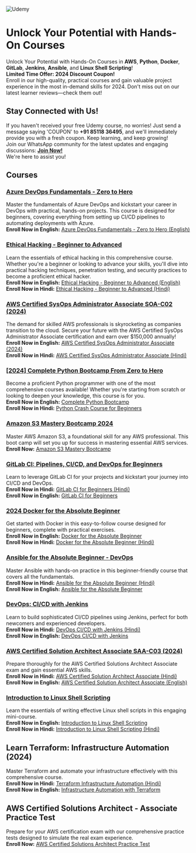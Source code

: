 ![Udemy](https://upload.wikimedia.org/wikipedia/commons/thumb/3/3e/Udemy_logo.svg/1200px-Udemy_logo.svg.png)



# Unlock Your Potential with Hands-On Courses

Unlock Your Potential with Hands-On Courses in **AWS**, **Python**, **Docker**, **GitLab**, **Jenkins**, **Ansible**, and **Linux Shell Scripting**!  
**Limited Time Offer: 2024 Discount Coupon!**  
Enroll in our high-quality, practical courses and gain valuable project experience in the most in-demand skills for 2024. Don't miss out on our latest learner reviews—check them out!

## Stay Connected with Us!
If you haven't received your free Udemy course, no worries! Just send a message saying 'COUPON' to **+91 85118 36495**, and we'll immediately provide you with a fresh coupon. Keep learning, and keep growing!  
Join our WhatsApp community for the latest updates and engaging discussions: **[Join Now!](https://www.whatsapp.com/channel/0029VaeX6b73GJOuCyYRik0i)**  
We're here to assist you!

## Courses

### [Azure DevOps Fundamentals - Zero to Hero](https://www.udemy.com/course/azure-devops-fundamentals-zero-to-hero/?referralCode=ED532BE044DB782C4185)
Master the fundamentals of Azure DevOps and kickstart your career in DevOps with practical, hands-on projects. This course is designed for beginners, covering everything from setting up CI/CD pipelines to automating deployments with Azure.  
**Enroll Now in English:** [Azure DevOps Fundamentals - Zero to Hero (English)](https://www.udemy.com/course/azure-devops-fundamentals-zero-to-hero/?referralCode=ED532BE044DB782C4185)

### [Ethical Hacking - Beginner to Advanced](https://www.udemy.com/course/learn-ethical-hacking-beginner-to-advanced/?referralCode=C9EDC2AA429CDF4C1728)
Learn the essentials of ethical hacking in this comprehensive course. Whether you're a beginner or looking to advance your skills, you'll dive into practical hacking techniques, penetration testing, and security practices to become a proficient ethical hacker.  
**Enroll Now in English:** [Ethical Hacking - Beginner to Advanced (English)](https://www.udemy.com/course/learn-ethical-hacking-beginner-to-advanced/?referralCode=C9EDC2AA429CDF4C1728)  
**Enroll Now in Hindi:** [Ethical Hacking - Beginner to Advanced (Hindi)](https://www.udemy.com/course/learn-ethical-hacking-beginner-to-advanced-in-hindi/?referralCode=CFC049B33675231E2D70)

### [AWS Certified SysOps Administrator Associate SOA-C02 (2024)](https://www.udemy.com/course/aws-certified-sysops-administrator-associate-soa-c02-2024/?referralCode=ED532BE044DB782C4185)
The demand for skilled AWS professionals is skyrocketing as companies transition to the cloud. Secure your future with the AWS Certified SysOps Administrator Associate certification and earn over $150,000 annually!  
**Enroll Now in English:** [AWS Certified SysOps Administrator Associate (2024)](https://www.udemy.com/course/aws-certified-sysops-administrator-associate-soa-c02-2024/?referralCode=ED532BE044DB782C4185)  
**Enroll Now in Hindi:** [AWS Certified SysOps Administrator Associate (Hindi)](https://www.udemy.com/course/aws-certified-sysops-administrator-associate-soa-c02-hindi/?referralCode=ED532BE044DB782C4185)

### [[2024] Complete Python Bootcamp From Zero to Hero](https://www.udemy.com/course/complete-python-bootcamp/?referralCode=ED532BE044DB782C4185)
Become a proficient Python programmer with one of the most comprehensive courses available! Whether you're starting from scratch or looking to deepen your knowledge, this course is for you.  
**Enroll Now in English:** [Complete Python Bootcamp](https://www.udemy.com/course/complete-python-bootcamp/?referralCode=ED532BE044DB782C4185)  
**Enroll Now in Hindi:** [Python Crash Course for Beginners](https://www.udemy.com/course/python-crash-course-for-beginners/?referralCode=ED532BE044DB782C4185)

### [Amazon S3 Mastery Bootcamp 2024](https://www.udemy.com/course/amazon-s3-mastery-bootcamp-2024/?referralCode=ED532BE044DB782C4185)
Master AWS Amazon S3, a foundational skill for any AWS professional. This boot camp will set you up for success in mastering essential AWS services.  
**Enroll Now:** [Amazon S3 Mastery Bootcamp](https://www.udemy.com/course/amazon-s3-mastery-bootcamp-2024/?referralCode=ED532BE044DB782C4185)

### [GitLab CI: Pipelines, CI/CD, and DevOps for Beginners](https://www.udemy.com/course/gitlab-ci-pipelines-ci-cd-and-devops-for-beginners/?referralCode=ED532BE044DB782C4185)
Learn to leverage GitLab CI for your projects and kickstart your journey into CI/CD and DevOps.  
**Enroll Now in Hindi:** [GitLab CI for Beginners (Hindi)](https://www.udemy.com/course/gitlab-ci-pipelines-ci-cd-and-devops-for-beginners-hindi/?referralCode=ED532BE044DB782C4185)  
**Enroll Now in English:** [GitLab CI for Beginners](https://www.udemy.com/course/gitlab-ci-pipelines-ci-cd-and-devops-for-beginners/?referralCode=ED532BE044DB782C4185)

### [2024 Docker for the Absolute Beginner](https://www.udemy.com/course/docker-for-the-absolute-beginner/?referralCode=ED532BE044DB782C4185)
Get started with Docker in this easy-to-follow course designed for beginners, complete with practical exercises.  
**Enroll Now in English:** [Docker for the Absolute Beginner](https://www.udemy.com/course/docker-for-the-absolute-beginner/?referralCode=ED532BE044DB782C4185)  
**Enroll Now in Hindi:** [Docker for the Absolute Beginner (Hindi)](https://www.udemy.com/course/docker-for-the-absolute-beginner-hindi/?referralCode=ED532BE044DB782C4185)

### [Ansible for the Absolute Beginner - DevOps](https://www.udemy.com/course/ansible-for-the-absolute-beginner/?referralCode=ED532BE044DB782C4185)
Master Ansible with hands-on practice in this beginner-friendly course that covers all the fundamentals.  
**Enroll Now in Hindi:** [Ansible for the Absolute Beginner (Hindi)](https://www.udemy.com/course/ansible-for-the-absolute-beginner-hindi/?referralCode=ED532BE044DB782C4185)  
**Enroll Now in English:** [Ansible for the Absolute Beginner](https://www.udemy.com/course/ansible-for-the-absolute-beginner/?referralCode=ED532BE044DB782C4185)

### [DevOps: CI/CD with Jenkins](https://www.udemy.com/course/devops-ci-cd-with-jenkins/?referralCode=ED532BE044DB782C4185)
Learn to build sophisticated CI/CD pipelines using Jenkins, perfect for both newcomers and experienced developers.  
**Enroll Now in Hindi:** [DevOps CI/CD with Jenkins (Hindi)](https://www.udemy.com/course/devops-ci-cd-with-jenkins-hindi/?referralCode=ED532BE044DB782C4185)  
**Enroll Now in English:** [DevOps CI/CD with Jenkins](https://www.udemy.com/course/devops-ci-cd-with-jenkins/?referralCode=ED532BE044DB782C4185)

### [AWS Certified Solution Architect Associate SAA-C03 (2024)](https://www.udemy.com/course/aws-certified-solutions-architect-associate-saa-c03-2024/?referralCode=ED532BE044DB782C4185)
Prepare thoroughly for the AWS Certified Solutions Architect Associate exam and gain essential AWS skills.  
**Enroll Now in Hindi:** [AWS Certified Solution Architect Associate (Hindi)](https://www.udemy.com/course/aws-certified-solutions-architect-associate-hindi/?referralCode=ED532BE044DB782C4185)  
**Enroll Now in English:** [AWS Certified Solution Architect Associate (English)](https://www.udemy.com/course/aws-certified-solutions-architect-associate/?referralCode=ED532BE044DB782C4185)

### [Introduction to Linux Shell Scripting](https://www.udemy.com/course/introduction-to-linux-shell-scripting/?referralCode=ED532BE044DB782C4185)
Learn the essentials of writing effective Linux shell scripts in this engaging mini-course.  
**Enroll Now in English:** [Introduction to Linux Shell Scripting](https://www.udemy.com/course/introduction-to-linux-shell-scripting/?referralCode=ED532BE044DB782C4185)  
**Enroll Now in Hindi:** [Introduction to Linux Shell Scripting (Hindi)](https://www.udemy.com/course/introduction-to-linux-shell-scripting-hindi/?referralCode=ED532BE044DB782C4185)

## Learn Terraform: Infrastructure Automation (2024)
Master Terraform and automate your infrastructure effectively with this comprehensive course.  
**Enroll Now in Hindi:** [Terraform Infrastructure Automation (Hindi)](https://www.udemy.com/course/learn-terraform-infrastructure-automation-hindi/?referralCode=ED532BE044DB782C4185)  
**Enroll Now in English:** [Infrastructure Automation with Terraform](https://www.udemy.com/course/learn-terraform-infrastructure-automation/?referralCode=ED532BE044DB782C4185)

## AWS Certified Solutions Architect - Associate Practice Test
Prepare for your AWS certification exam with our comprehensive practice tests designed to simulate the real exam experience.  
**Enroll Now:** [AWS Certified Solutions Architect Practice Test](https://www.udemy.com/course/aws-certified-solutions-architect-associate-practice-test/?referralCode=ED532BE044DB782C4185)

